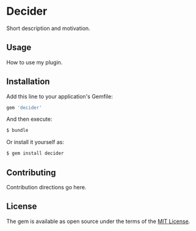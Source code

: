 # Decider
Short description and motivation.

## Usage
How to use my plugin.

## Installation
Add this line to your application's Gemfile:

```ruby
gem 'decider'
```

And then execute:
```bash
$ bundle
```

Or install it yourself as:
```bash
$ gem install decider
```

## Contributing
Contribution directions go here.

## License
The gem is available as open source under the terms of the [MIT License](https://opensource.org/licenses/MIT).
